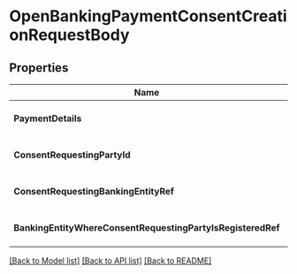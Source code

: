 # OpenBankingPaymentConsentCreationRequestBody

## Properties
Name | Type | Description | Notes
------------ | ------------- | ------------- | -------------
**PaymentDetails** | [***PaymentInitiationDetails**](PaymentInitiationDetails.md) |  | [optional] [default to null]
**ConsentRequestingPartyId** | [***RequestingPartyId**](RequestingPartyId.md) |  | [optional] [default to null]
**ConsentRequestingBankingEntityRef** | [***RequestingBankingEntityRef**](RequestingBankingEntityRef.md) |  | [optional] [default to null]
**BankingEntityWhereConsentRequestingPartyIsRegisteredRef** | [***BankingEntityWhereRequestingPartyIsRegisteredRef**](BankingEntityWhereRequestingPartyIsRegisteredRef.md) |  | [optional] [default to null]

[[Back to Model list]](../README.md#documentation-for-models) [[Back to API list]](../README.md#documentation-for-api-endpoints) [[Back to README]](../README.md)

